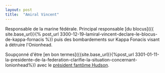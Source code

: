 ```yaml
---
layout: post
title:  "Amiral Vincent"
---
```

Responsable de la marine fédérale. Principal responsable [du blocus]({{ site.base_url}}{% post_url 3300-12-19-lamiral-vincent-declare-le-blocus-de-kappa-fornacis %}) puis des bombardements sur Kappa Fonacis
visant à détruire l'Onionhead.

Soupçonné d'être [en bon termes]({{site.base_url}}{%post_url 3301-01-11-la-presidente-de-la-federation-clarifie-la-situation-concernant-lonionhead%}) avec le [président fantôme Hudson](hudson.html).
